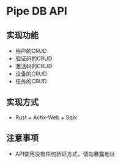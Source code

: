# Pipe DB API

## 实现功能
* 用户的CRUD
* 验证码的CRUD
* 激活码的CRUD
* 设备的CRUD
* 任务的CRUD

## 实现方式
* Rust + Actix-Web + Sqlx

## 注意事项
* API使用没有任何验证方式，请勿暴露地址